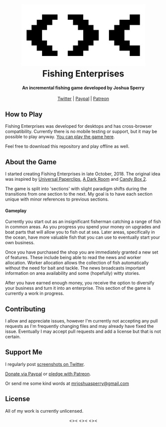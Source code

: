 <h1 align="center">
    <img src="src/images/banner-light.png">
    <br>
    Fishing Enterprises
</h1>
<h4 align="center">
    An incremental fishing game developed by Joshua Sperry
</h4>
<p align="center">
    <a href="https://twitter.com/FishEnterprises">Twitter</a> |
    <a href="https://www.paypal.me/fishingenterprises">Paypal</a> |
    <a href="https://www.patreon.com/fishingenterprises">Patreon</a>
</p>

## How to Play
Fishing Enterprises was developed for desktops and has cross-browser compatibility. Currently there is no mobile testing or support, but it may be possible to play anyway. [You can play the game here](https://mrsperry.github.io/fish/fish.html).

Feel free to download this repository and play offline as well.

## About the Game
I started creating Fishing Enterprises in late October, 2018. The original idea was inspired by [Universal Paperclips](http://www.decisionproblem.com/paperclips/), [A Dark Room](http://adarkroom.doublespeakgames.com/) and [Candy Box 2](https://candybox2.github.io/).

The game is split into 'sections' with slight paradigm shifts during the transitions from one section to the next. My goal is to have each section unique with minor references to previous sections.

#### Gameplay
Currently you start out as an insignificant fisherman catching a range of fish in common areas. As you progress you spend your money on upgrades and boat parts that will allow you to fish out at sea. Later areas, specifically in the ocean, have more valuable fish that you can use to eventually start your own business.

Once you have purchased the shop you are immediately granted a new set of features. These include being able to read the news and worker allocation. Worker allocation allows the collection of fish automatically without the need for bait and tackle. The news broadcasts important information on area availability and some (hopefully) witty stories.

After you have earned enough money, you receive the option to diversify your business and turn it into an enterprise. This section of the game is currently a work in progress.

## Contributing
I allow and appreciate issues, however I'm currently not accepting any pull requests as I'm frequently changing files and may already have fixed the issue. Eventually I may accept pull requests and add a license but that is not certain.

## Support Me
I regularly post [screenshots on Twitter](https://twitter.com/FishEnterprises).

[Donate via Paypal](https://www.paypal.me/fishingenterprises) or [pledge with Patreon](https://www.patreon.com/fishingenterprises).

Or send me some kind words at mrjoshuasperry@gmail.com

## License
All of my work is currently unlicensed.

<p align="center">
    <>< <>< <><
</p>
